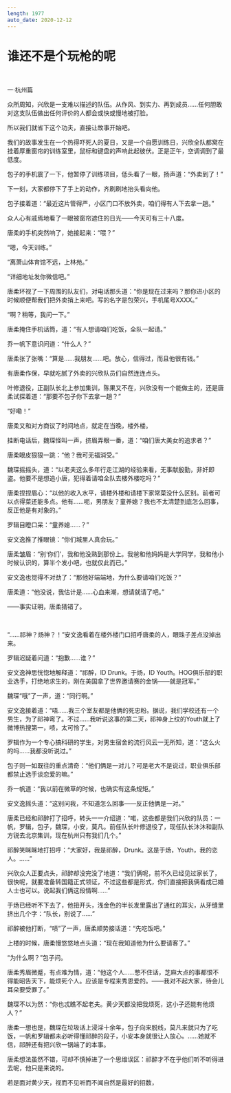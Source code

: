 ```yaml
---
length: 1977
auto_date: 2020-12-12
---
```


# 谁还不是个玩枪的呢

<br>

一·杭州篇

众所周知，兴欣是一支难以描述的队伍。从作风、到实力、再到成员……任何胆敢对这支队伍做出任何评价的人都会或快或慢地被打脸。

所以我们就省下这个功夫，直接让故事开始吧。

我们的故事发生在一个热得吓死人的夏日，又是一个自愿训练日，兴欣全队都窝在挂着厚重窗帘的训练室里，鼠标和键盘的声响此起彼伏。正是正午，空调调到了最低度。

包子的手机震了一下，他暂停了训练项目，低头看了一眼，扬声道：“外卖到了！”

下一刻，大家都停下了手上的动作，齐刷刷地抬头看向他。

包子接着道：“最近这片管得严，小区门口不放外卖，咱们得有人下去拿一趟。”

众人心有戚焉地看了一眼被窗帘遮住的日光——今天可有三十八度。

唐柔的手机突然响了，她接起来：“喂？”

“嗯，今天训练。”

“离萧山体育馆不远，上林苑。”

“详细地址发你微信吧。”

唐柔环视了一下周围的队友们，对电话那头道：“你是现在过来吗？那你进小区的时候顺便帮我们把外卖捎上来吧。写的名字是包荣兴，手机尾号XXXX。”

“啊？稍等，我问一下。”

唐柔掩住手机话筒，道：“有人想请咱们吃饭，全队一起请。”

乔一帆下意识问道：“什么人？”

唐柔张了张嘴：“算是……我朋友……吧。放心，信得过，而且他很有钱。”

有唐柔作保，早就吃腻了外卖的兴欣队员们自然连连点头。

叶修退役，正副队长北上参加集训，陈果又不在，兴欣没有一个能做主的，还是唐柔试探着道：“那要不包子你下去拿一趟？”

“好嘞！”

唐柔又和对方商议了时间地点，就定在当晚，楼外楼。

挂断电话后，魏琛怪叫一声，挤眉弄眼一番，道：“咱们唐大美女的追求者？”

唐柔眼皮狠狠一跳：“他？我可无福消受。”

魏琛摇摇头，道：“以老夫这么多年行走江湖的经验来看，无事献殷勤，非奸即盗。他要不是想追小唐，犯得着请咱全队去楼外楼吃吗？”

唐柔捏捏眉心：“以他的收入水平，请楼外楼和请楼下家常菜没什么区别。前者可以点得菜还能多点。他有……呃，男朋友？童养媳？我也不太清楚到底怎么回事，反正他是有对象的。”

罗辑目瞪口呆：“童养媳……？”

安文逸推了推眼镜：“你们城里人真会玩。”

唐柔皱眉：“别‘你们’，我和他没熟到那份上。我爸和他妈妈是大学同学，我和他小时候认识的，算半个发小吧，也就仅此而已。”

安文逸也觉得不对劲了：“那他好端端地，为什么要请咱们吃饭？”

唐柔道：“他没说，我估计是……心血来潮，想请就请了吧。”

——事实证明，唐柔猜错了。

<br>

“……祁神？炀神？！”安文逸看着在楼外楼门口招呼唐柔的人，眼珠子差点没掉出来。

罗辑迟疑着问道：“抱歉……谁？”

安文逸神思恍惚地解释道：“祁醉，ID Drunk。于炀，ID Youth。HOG俱乐部的职业选手，打绝地求生的，刚在美国拿了世界邀请赛的金锅——就是冠军。”

魏琛“哦”了一声，道：“同行啊。”

安文逸接着道：“唔……我三个室友都是他俩的死忠粉。据说，我们学校还有一个男生，为了祁神弯了。不过……我听说这事的第二天，祁神身上纹的Youth就上了微博热搜第一，啧，太可怜了。”

罗辑作为一个专心搞科研的学生，对男生宿舍的流行风云一无所知，道：“这么火的吗……我都没听说过。”

包子则一如既往的重点清奇：“他们俩是一对儿？可是老大不是说过，职业俱乐部都禁止选手谈恋爱的嘛。”

乔一帆道：“我以前在微草的时候，也确实有这条规矩。”

安文逸摇头道：“这别问我，不知道怎么回事——反正他俩是一对。”

唐柔已经和祁醉打了招呼，转头一一介绍道：“喏，这些都是我们兴欣的队员：一帆，罗辑，包子，魏琛，小安，莫凡。前任队长叶修退役了，现任队长沐沐和副队方锐去北京集训，现在杭州只有我们几个。”

祁醉笑眯眯地打招呼：“大家好，我是祁醉，Drunk。这是于炀，Youth，我的恋人。……”

兴欣众人正要点头，祁醉却没完没了地道：“我们俩呢，前不久已经见过家长了，很快呢，就要准备转国籍正式领证，不过这些都是形式，你们直接把我俩看成已婚人士也可以。说起我们俩这段情啊……”

于炀已经听不下去了，他扭开头，浅金色的半长发里露出了通红的耳尖，从牙缝里挤出几个字：“队长，别说了……”

祁醉被他打断，“啧”了一声，唐柔顺势接话道：“先吃饭吧。”

上楼的时候，唐柔慢悠悠地点头道：“现在我知道他为什么要请客了。”

“为什么啊？”包子问。

唐柔秀眉微蹙，有点难为情，道：“他这个人……憋不住话，芝麻大点的事都恨不得能昭告天下，能烦死个人。应该是专程来秀恩爱的。——我对不起大家，待会儿耳朵要受罪了。”

魏琛不以为然：“你也忒瞧不起老夫。黄少天都没把我烦死，这小子还能有他烦人？”

唐柔一想也是，魏琛在垃圾话上浸淫十余年，包子向来脱线，莫凡来就只为了吃饭，一帆和罗辑都未必听得懂祁醉的段子，小安本身就很让人放心。……她就不信，祁醉还有把兴欣一锅端了的本事。

唐柔想法虽然不错，可却不慎掉进了一个思维误区：祁醉才不在乎他们听不听得进去呢，他只是来说的。

若是面对黄少天，视而不见听而不闻自然是最好的招数，

